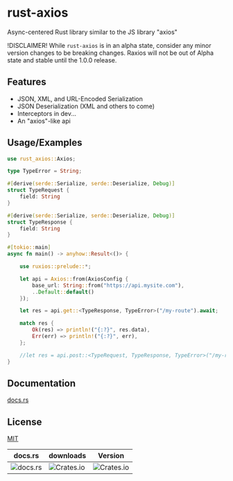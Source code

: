 # rust-axios

Async-centered Rust library similar to the JS library "axios"

!DISCLAIMER!
While `rust-axios` is in an alpha state, consider any minor version changes to be breaking changes.
Raxios will not be out of Alpha state and stable until the 1.0.0 release.


## Features

- JSON, XML, and URL-Encoded Serialization
- JSON Deserialization (XML and others to come)
- Interceptors in dev...
- An "axios"-like api


## Usage/Examples

```rust
use rust_axios::Axios;

type TypeError = String;

#[derive(serde::Serialize, serde::Deserialize, Debug)]
struct TypeRequest {
    field: String
}

#[derive(serde::Serialize, serde::Deserialize, Debug)]
struct TypeResponse {
    field: String
}

#[tokio::main]
async fn main() -> anyhow::Result<()> {

    use ruxios::prelude::*;

    let api = Axios::from(AxiosConfig {
        base_url: String::from("https://api.mysite.com"),
        ..Default::default()
    });

    let res = api.get::<TypeResponse, TypeError>("/my-route").await;

    match res {
        Ok(res) => println!("{:?}", res.data),
        Err(err) => println!("{:?}", err),
    };

    //let res = api.post::<TypeRequest, TypeResponse, TypeError>("/my-route").await;
}
```


## Documentation

[docs.rs](https://docs.rs/rust-axios)


## License

[MIT](https://choosealicense.com/licenses/mit/)


| docs.rs                                              | downloads                                                | Version                                                  |
|------------------------------------------------------|----------------------------------------------------------|----------------------------------------------------------|
| ![docs.rs](https://img.shields.io/docsrs/rust-axios) | ![Crates.io](https://img.shields.io/crates/d/rust-axios) | ![Crates.io](https://img.shields.io/crates/v/rust-axios) |
